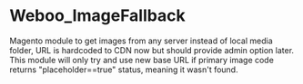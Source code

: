 Weboo_ImageFallback
===================

Magento module to get images from any server instead of local media folder, URL is hardcoded to CDN now but should provide admin option later. This module will only try and use new base URL if primary image code returns "placeholder==true" status, meaning it wasn't found.
